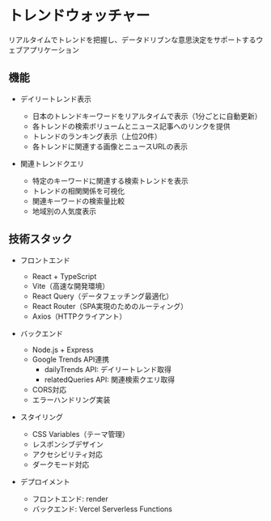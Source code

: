 # トレンドウォッチャー

リアルタイムでトレンドを把握し、データドリブンな意思決定をサポートするウェブアプリケーション

## 機能

- デイリートレンド表示
  - 日本のトレンドキーワードをリアルタイムで表示（1分ごとに自動更新）
  - 各トレンドの検索ボリュームとニュース記事へのリンクを提供
  - トレンドのランキング表示（上位20件）
  - 各トレンドに関連する画像とニュースURLの表示

- 関連トレンドクエリ
  - 特定のキーワードに関連する検索トレンドを表示
  - トレンドの相関関係を可視化
  - 関連キーワードの検索量比較
  - 地域別の人気度表示

## 技術スタック

- フロントエンド
  - React + TypeScript
  - Vite（高速な開発環境）
  - React Query（データフェッチング最適化）
  - React Router（SPA実現のためのルーティング）
  - Axios（HTTPクライアント）

- バックエンド
  - Node.js + Express
  - Google Trends API連携
    - dailyTrends API: デイリートレンド取得
    - relatedQueries API: 関連検索クエリ取得
  - CORS対応
  - エラーハンドリング実装

- スタイリング
  - CSS Variables（テーマ管理）
  - レスポンシブデザイン
  - アクセシビリティ対応
  - ダークモード対応

- デプロイメント
  - フロントエンド: render
  - バックエンド: Vercel Serverless Functions
